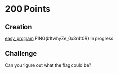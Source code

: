 # 200 Points

## Creation
[easy_program](easy_program.py)
PING{b1twhyZe_0p3r4t0R}
In progress

## Challenge
Can you figure out what the flag could be?